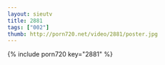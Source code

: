 ```yaml
--- 
layout: sieutv
title: 2881
tags: ["002"]
thumb: http://porn720.net/video/2881/poster.jpg
---
```

{% include porn720 key="2881" %} 
